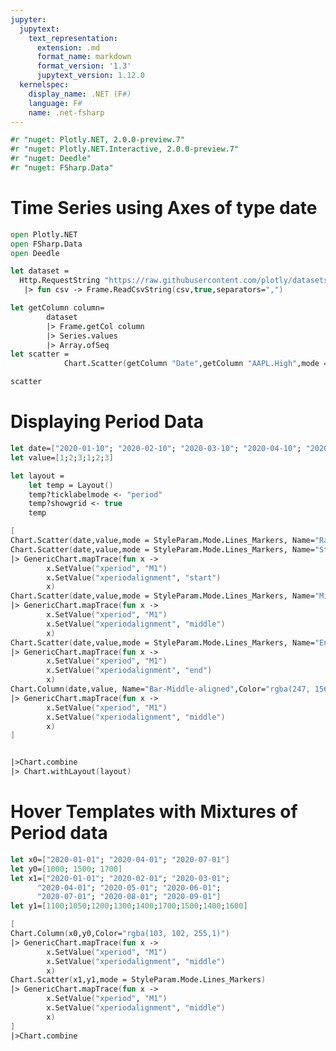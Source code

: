 ```yaml
---
jupyter:
  jupytext:
    text_representation:
      extension: .md
      format_name: markdown
      format_version: '1.3'
      jupytext_version: 1.12.0
  kernelspec:
    display_name: .NET (F#)
    language: F#
    name: .net-fsharp
---
```


```fsharp dotnet_interactive={"language": "fsharp"}
#r "nuget: Plotly.NET, 2.0.0-preview.7"
#r "nuget: Plotly.NET.Interactive, 2.0.0-preview.7"
#r "nuget: Deedle"
#r "nuget: FSharp.Data"

```

# Time Series using Axes of type date


```fsharp dotnet_interactive={"language": "fsharp"}
open Plotly.NET
open FSharp.Data
open Deedle

let dataset = 
  Http.RequestString "https://raw.githubusercontent.com/plotly/datasets/master/finance-charts-apple.csv"
   |> fun csv -> Frame.ReadCsvString(csv,true,separators=",")

```

```fsharp dotnet_interactive={"language": "fsharp"}
let getColumn column=
        dataset
        |> Frame.getCol column
        |> Series.values
        |> Array.ofSeq
let scatter =
            Chart.Scatter(getColumn "Date",getColumn "AAPL.High",mode = StyleParam.Mode.Lines_Markers)
```

```fsharp dotnet_interactive={"language": "fsharp"}
scatter
```

# Displaying Period Data


```fsharp dotnet_interactive={"language": "fsharp"}
let date=["2020-01-10"; "2020-02-10"; "2020-03-10"; "2020-04-10"; "2020-05-10"; "2020-06-10"]
let value=[1;2;3;1;2;3]

let layout =
    let temp = Layout()
    temp?ticklabelmode <- "period"
    temp?showgrid <- true
    temp

[
Chart.Scatter(date,value,mode = StyleParam.Mode.Lines_Markers, Name="Raw Data",MarkerSymbol=StyleParam.Symbol.Asterisk)
Chart.Scatter(date,value,mode = StyleParam.Mode.Lines_Markers, Name="Start-aligned")
|> GenericChart.mapTrace(fun x -> 
        x.SetValue("xperiod", "M1")
        x.SetValue("xperiodalignment", "start")
        x)
Chart.Scatter(date,value,mode = StyleParam.Mode.Lines_Markers, Name="Middle-aligned")
|> GenericChart.mapTrace(fun x -> 
        x.SetValue("xperiod", "M1")
        x.SetValue("xperiodalignment", "middle")
        x)
Chart.Scatter(date,value,mode = StyleParam.Mode.Lines_Markers, Name="End-aligned")
|> GenericChart.mapTrace(fun x -> 
        x.SetValue("xperiod", "M1")
        x.SetValue("xperiodalignment", "end")
        x)
Chart.Column(date,value, Name="Bar-Middle-aligned",Color="rgba(247, 156, 83, 0.86)")
|> GenericChart.mapTrace(fun x -> 
        x.SetValue("xperiod", "M1")
        x.SetValue("xperiodalignment", "middle")
        x)
]


|>Chart.combine
|> Chart.withLayout(layout)
```

# Hover Templates with Mixtures of Period data


```fsharp dotnet_interactive={"language": "fsharp"}
let x0=["2020-01-01"; "2020-04-01"; "2020-07-01"]
let y0=[1000; 1500; 1700]
let x1=["2020-01-01"; "2020-02-01"; "2020-03-01";
      "2020-04-01"; "2020-05-01"; "2020-06-01";
      "2020-07-01"; "2020-08-01"; "2020-09-01"]
let y1=[1100;1050;1200;1300;1400;1700;1500;1400;1600]

[
Chart.Column(x0,y0,Color="rgba(103, 102, 255,1)")
|> GenericChart.mapTrace(fun x -> 
        x.SetValue("xperiod", "M1")
        x.SetValue("xperiodalignment", "middle")
        x)
Chart.Scatter(x1,y1,mode = StyleParam.Mode.Lines_Markers)
|> GenericChart.mapTrace(fun x -> 
        x.SetValue("xperiod", "M1")
        x.SetValue("xperiodalignment", "middle")
        x)
]
|>Chart.combine
```

